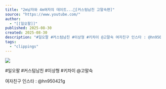 ```yaml
---
title: "2m남자와 4m여자의 데이트...💝[커스텀남친 고말숙편]"
source: "https://www.youtube.com/"
author:
  - "[[일오팔]]"
published: 2025-08-30
created: 2025-08-30
description: "#일오팔 #커스텀남친 #이상형 #키차이 @고말숙 여자친구 인스타 : @hn950421g"
tags:
  - "clippings"
---
```

![](https://www.youtube.com/watch?v=embed)  

#일오팔 #커스텀남친 #이상형 #키차이 @고말숙  
  
여자친구 인스타 : @hn950421g